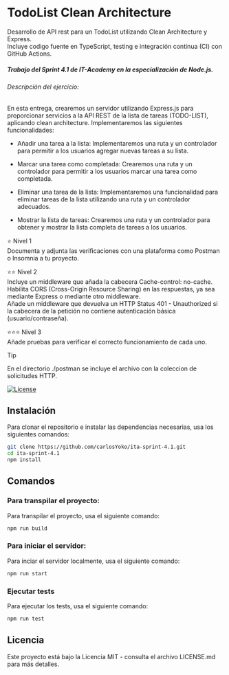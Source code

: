 # TodoList Clean Architecture

Desarrollo de API rest para un TodoList utilizando Clean Architecture y Express.  
Incluye codigo fuente en TypeScript, testing e integración continua (CI) con GitHub Actions.

##### Trabajo del Sprint 4.1 de IT-Academy en la especialización de Node.js.

###### Descripción del ejercicio:

En esta entrega, crearemos un servidor utilizando Express.js para proporcionar servicios a la API REST de la lista de tareas (TODO-LIST), aplicando clean architecture. Implementaremos las siguientes funcionalidades:

- Añadir una tarea a la lista: Implementaremos una ruta y un controlador para permitir a los usuarios agregar nuevas tareas a su lista.

- Marcar una tarea como completada: Crearemos una ruta y un controlador para permitir a los usuarios marcar una tarea como completada.

- Eliminar una tarea de la lista: Implementaremos una funcionalidad para eliminar tareas de la lista utilizando una ruta y un controlador adecuados.

- Mostrar la lista de tareas: Crearemos una ruta y un controlador para obtener y mostrar la lista completa de tareas a los usuarios.

⭐ Nivel 1  
Documenta y adjunta las verificaciones con una plataforma como Postman o Insomnia a tu proyecto.

⭐⭐ Nivel 2  
Incluye un middleware que añada la cabecera Cache-control: no-cache. Habilita CORS (Cross-Origin Resource Sharing) en las respuestas, ya sea mediante Express o mediante otro middleware.  
Añade un middleware que devuelva un HTTP Status 401 - Unauthorized si la cabecera de la petición no contiene autenticación básica (usuario/contraseña).

⭐⭐⭐ Nivel 3  
Añade pruebas para verificar el correcto funcionamiento de cada uno.

> [!TIP]
> En el directorio ./postman se incluye el archivo con la coleccion de solicitudes HTTP.

[![License](https://img.shields.io/badge/license-MIT-blue.svg)](LICENSE.md)

## Instalación

Para clonar el repositorio e instalar las dependencias necesarias, usa los siguientes comandos:

```bash
git clone https://github.com/carlosYoko/ita-sprint-4.1.git
cd ita-sprint-4.1
npm install
```

## Comandos

### Para transpilar el proyecto:

Para transpilar el proyecto, usa el siguiente comando:

```bash
npm run build
```

### Para iniciar el servidor:

Para inciar el servidor localmente, usa el siguiente comando:

```bash
npm run start
```

### Ejecutar tests

Para ejecutar los tests, usa el siguiente comando:

```bash
npm run test
```

## Licencia

Este proyecto está bajo la Licencia MIT - consulta el archivo LICENSE.md para más detalles.
